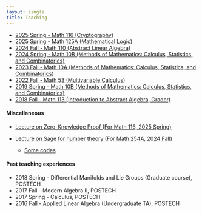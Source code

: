 ```yaml
---
layout: single
title: Teaching
---
```


* [2025 Spring - Math 116 (Cryptography)](2025Spring116/index)
* [2025 Spring - Math 125A (Mathematical Logic)](2025Spring125A/index)
* [2024 Fall - Math 110 (Abstract Linear Algebra)](2024Fall/index)
* [2024 Spring - Math 10B (Methods of Mathematics: Calculus, Statistics, and Combinatorics)](2024Spring/index)
* [2023 Fall - Math 10A (Methods of Mathematics: Calculus, Statistics, and Combinatorics)](2023Fall/index)
* [2022 Fall - Math 53 (Multivariable Calculus)](2022Fall/index)
* [2019 Spring - Math 10B (Methods of Mathematics: Calculus, Statistics, and Combinatorics)](2019Spring/index)
* [2018 Fall - Math 113 (Introduction to Abstract Algebra, Grader)](2018Fall/index)

#### Miscellaneous

* [Lecture on Zero-Knowledge Proof (For Math 116, 2025 Spring)](2025Spring116/Math116_ZKP.pdf)

* [Lecture on Sage for number theory (For Math 254A, 2024 Fall)](Math254A_Sage.pdf)
    * [Some codes](https://gist.github.com/seewoo5/400dbb69b8a4a7831ea6f035d35ad08d#file-sage-nt-ipynb)

#### Past teaching experiences

* 2018 Spring - Differential Manifolds and Lie Groups (Graduate course), POSTECH
* 2017 Fall - Modern Algebra II, POSTECH
* 2017 Spring - Calculus, POSTECH
* 2016 Fall - Applied Linear Algebra (Undergraduate TA), POSTECH